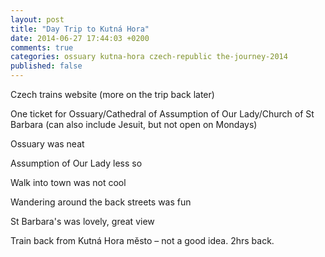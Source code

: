 ```yaml
---
layout: post
title: "Day Trip to Kutná Hora"
date: 2014-06-27 17:44:03 +0200
comments: true
categories: ossuary kutna-hora czech-republic the-journey-2014
published: false
---
```




Czech trains website (more on the trip back later)

One ticket for Ossuary/Cathedral of Assumption of Our Lady/Church of St Barbara (can also include Jesuit, but not open on Mondays)

Ossuary was neat

Assumption of Our Lady less so

Walk into town was not cool

Wandering around the back streets was fun

St Barbara's was lovely, great view

Train back from Kutná Hora město – not a good idea. 2hrs back.